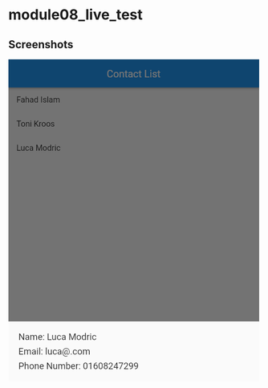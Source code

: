 # module08_live_test


## Screenshots

![App Screenshot](https://github.com/Fahaddada47/ostad-flutter/blob/main/m8%20live%20test.png?raw=true) 
